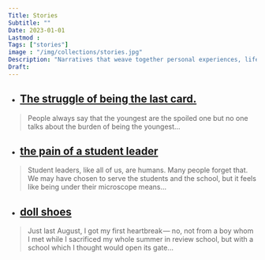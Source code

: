 ```yaml
---
Title: Stories
Subtitle: ""
Date: 2023-01-01
Lastmod : 
Tags: ["stories"]
image : "/img/collections/stories.jpg"
Description: "Narratives that weave together personal experiences, life lessons, and memorable journeys, inviting readers to connect through shared humanity."
Draft: 
---
```


- ## [The struggle of being the last card.](https://lykasebelina.netlify.app/post/lastcard/)

> People always say that the youngest are the spoiled one but no one talks about the burden of being the youngest...

- ## [the pain of a student leader](https://lykasebelina.netlify.app/post/studentleader/)

> Student leaders, like all of us, are humans. Many people forget that. We may have chosen to serve the students and the school, but it feels like being under their microscope means...

- ## [doll shoes](https://lykasebelina.netlify.app/post/dollshoes/)

> Just last August, I got my first heartbreak — no, not from a boy whom I met while I sacrificed my whole summer in review school, but with a school which I thought would open its gate...
